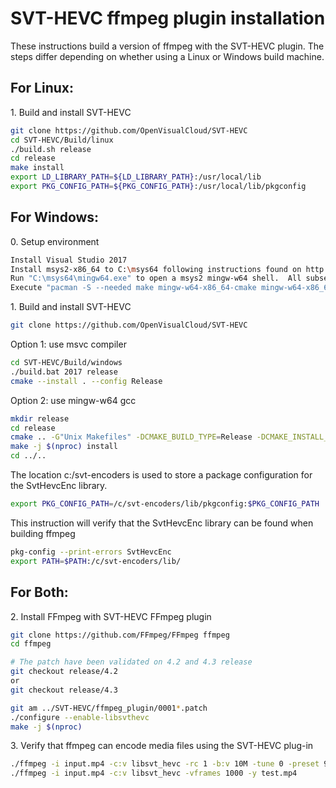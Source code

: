 # SVT-HEVC ffmpeg plugin installation

These instructions build a version of ffmpeg with the SVT-HEVC plugin.  The steps differ depending
on whether using a Linux or Windows build machine.

## For Linux:

1\. Build and install SVT-HEVC

``` bash
git clone https://github.com/OpenVisualCloud/SVT-HEVC
cd SVT-HEVC/Build/linux
./build.sh release
cd release
make install
export LD_LIBRARY_PATH=${LD_LIBRARY_PATH}:/usr/local/lib
export PKG_CONFIG_PATH=${PKG_CONFIG_PATH}:/usr/local/lib/pkgconfig
```
## For Windows:
0\. Setup environment
``` bash
Install Visual Studio 2017
Install msys2-x86_64 to C:\msys64 following instructions found on http://www.msys2.org/
Run "C:\msys64\mingw64.exe" to open a msys2 mingw-w64 shell.  All subsequent build steps should be done in this shell.
Execute "pacman -S --needed make mingw-w64-x86_64-cmake mingw-w64-x86_64-gcc mingw-w64-x86_64-yasm mingw-w64-x86_64-SDL2 perl diffutils pkg-config git tar" in the console
```
1\. Build and install SVT-HEVC
``` bash
git clone https://github.com/OpenVisualCloud/SVT-HEVC
```
Option 1: use msvc compiler
``` bash
cd SVT-HEVC/Build/windows
./build.bat 2017 release
cmake --install . --config Release
```
Option 2: use mingw-w64 gcc
``` bash
mkdir release
cd release
cmake .. -G"Unix Makefiles" -DCMAKE_BUILD_TYPE=Release -DCMAKE_INSTALL_PREFIX=C:/svt-encoders -DBUILD_SHARED_LIBS=off
make -j $(nproc) install
cd ../..
```
The location c:/svt-encoders is used to store a package configuration for the SvtHevcEnc library.
``` bash
export PKG_CONFIG_PATH=/c/svt-encoders/lib/pkgconfig:$PKG_CONFIG_PATH
```
This instruction will verify that the SvtHevcEnc library can be found when building ffmpeg
``` bash
pkg-config --print-errors SvtHevcEnc
export PATH=$PATH:/c/svt-encoders/lib/
```
## For Both:
2\. Install FFmpeg with SVT-HEVC FFmpeg plugin
``` bash
git clone https://github.com/FFmpeg/FFmpeg ffmpeg
cd ffmpeg

# The patch have been validated on 4.2 and 4.3 release
git checkout release/4.2
or 
git checkout release/4.3

git am ../SVT-HEVC/ffmpeg_plugin/0001*.patch
./configure --enable-libsvthevc
make -j $(nproc)
```
3\. Verify that ffmpeg can encode media files using the SVT-HEVC plug-in
``` bash
./ffmpeg -i input.mp4 -c:v libsvt_hevc -rc 1 -b:v 10M -tune 0 -preset 9 -y test.265
./ffmpeg -i input.mp4 -c:v libsvt_hevc -vframes 1000 -y test.mp4
```
